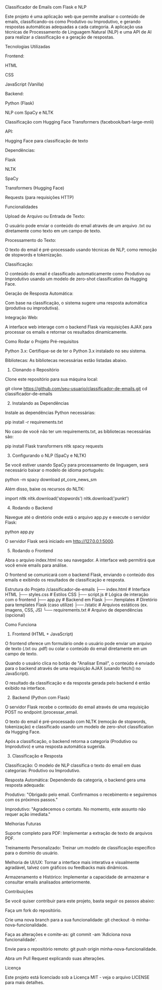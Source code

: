 Classificador de Emails com Flask e NLP

Este projeto é uma aplicação web que permite analisar o conteúdo de emails, classificando-os como Produtivo ou Improdutivo, e gerando respostas automáticas adequadas a cada categoria. A aplicação usa técnicas de Processamento de Linguagem Natural (NLP) e uma API de AI para realizar a classificação e a geração de respostas.

Tecnologias Utilizadas

Frontend:

HTML

CSS

JavaScript (Vanilla)

Backend:

Python (Flask)

NLP com SpaCy e NLTK

Classificação com Hugging Face Transformers (facebook/bart-large-mnli)

API:

Hugging Face para classificação de texto

Dependências:

Flask

NLTK

SpaCy

Transformers (Hugging Face)

Requests (para requisições HTTP)

Funcionalidades

Upload de Arquivo ou Entrada de Texto:

O usuário pode enviar o conteúdo do email através de um arquivo .txt ou diretamente como texto em um campo de texto.

Processamento do Texto:

O texto do email é pré-processado usando técnicas de NLP, como remoção de stopwords e tokenização.

Classificação:

O conteúdo do email é classificado automaticamente como Produtivo ou Improdutivo usando um modelo de zero-shot classification da Hugging Face.

Geração de Resposta Automática:

Com base na classificação, o sistema sugere uma resposta automática (produtiva ou improdutiva).

Integração Web:

A interface web interage com o backend Flask via requisições AJAX para processar os emails e retornar os resultados dinamicamente.

Como Rodar o Projeto
Pré-requisitos

Python 3.x: Certifique-se de ter o Python 3.x instalado no seu sistema.

Bibliotecas: As bibliotecas necessárias estão listadas abaixo.

1. Clonando o Repositório

Clone este repositório para sua máquina local:

git clone https://github.com/seu-usuario/classificador-de-emails.git
cd classificador-de-emails

2. Instalando as Dependências

Instale as dependências Python necessárias:

pip install -r requirements.txt


No caso de você não ter um requirements.txt, as bibliotecas necessárias são:

pip install Flask transformers nltk spacy requests

3. Configurando o NLP (SpaCy e NLTK)

Se você estiver usando SpaCy para processamento de linguagem, será necessário baixar o modelo de idioma português:

python -m spacy download pt_core_news_sm


Além disso, baixe os recursos do NLTK:

import nltk
nltk.download('stopwords')
nltk.download('punkt')

4. Rodando o Backend

Navegue até o diretório onde está o arquivo app.py e execute o servidor Flask:

python app.py


O servidor Flask será iniciado em http://127.0.0.1:5000.

5. Rodando o Frontend

Abra o arquivo index.html no seu navegador. A interface web permitirá que você envie emails para análise.

O frontend se comunicará com o backend Flask, enviando o conteúdo dos emails e exibindo os resultados de classificação e resposta.

Estrutura do Projeto
/classificador-de-emails
  ├── index.html           # Interface HTML
  ├── styles.css           # Estilos CSS
  ├── script.js            # Lógica de interação com o frontend
  ├── app.py               # Backend em Flask
  ├── /templates           # Diretório para templates Flask (caso utilize)
  ├── /static              # Arquivos estáticos (ex. imagens, CSS, JS)
  └── requirements.txt     # Arquivo de dependências (opcional)

Como Funciona
1. Frontend (HTML + JavaScript)

O frontend oferece um formulário onde o usuário pode enviar um arquivo de texto (.txt ou .pdf) ou colar o conteúdo do email diretamente em um campo de texto.

Quando o usuário clica no botão de "Analisar Email", o conteúdo é enviado para o backend através de uma requisição AJAX (usando fetch() no JavaScript).

O resultado da classificação e da resposta gerada pelo backend é então exibido na interface.

2. Backend (Python com Flask)

O servidor Flask recebe o conteúdo do email através de uma requisição POST no endpoint /processar_email.

O texto do email é pré-processado com NLTK (remoção de stopwords, tokenização) e classificado usando um modelo de zero-shot classification da Hugging Face.

Após a classificação, o backend retorna a categoria (Produtivo ou Improdutivo) e uma resposta automática sugerida.

3. Classificação e Resposta

Classificação: O modelo de NLP classifica o texto do email em duas categorias: Produtivo ou Improdutivo.

Resposta Automática: Dependendo da categoria, o backend gera uma resposta adequada:

Produtivo: "Obrigado pelo email. Confirmamos o recebimento e seguiremos com os próximos passos."

Improdutivo: "Agradecemos o contato. No momento, este assunto não requer ação imediata."

Melhorias Futuras

Suporte completo para PDF: Implementar a extração de texto de arquivos PDF.

Treinamento Personalizado: Treinar um modelo de classificação específico para o domínio do usuário.

Melhoria de UI/UX: Tornar a interface mais interativa e visualmente agradável, talvez com gráficos ou feedbacks mais dinâmicos.

Armazenamento e Histórico: Implementar a capacidade de armazenar e consultar emails analisados anteriormente.

Contribuições

Se você quiser contribuir para este projeto, basta seguir os passos abaixo:

Faça um fork do repositório.

Crie uma nova branch para a sua funcionalidade: git checkout -b minha-nova-funcionalidade.

Faça as alterações e comite-as: git commit -am 'Adiciona nova funcionalidade'.

Envie para o repositório remoto: git push origin minha-nova-funcionalidade.

Abra um Pull Request explicando suas alterações.

Licença

Este projeto está licenciado sob a Licença MIT - veja o arquivo LICENSE
 para mais detalhes.
